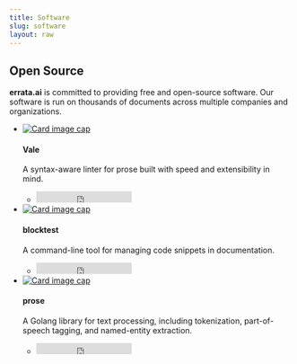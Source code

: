 ```yaml
---
title: Software
slug: software
layout: raw
---
```


<section class="space-lg bg-white">
<div class="container">
   <div class="row justify-content-center text-center section-intro">
      <div class="col-12 col-md-9 col-lg-8">
         <h2 class="display-4">Open Source</h2>
         <span class="lead">
         <b>errata.ai</b> is committed to providing free and open-source software. Our software
         is run on thousands of documents across multiple companies and organizations.
         </span>
      </div>
   </div>
   <!--end of row-->
   <ul class="row feature-list feature-list-sm">
      <li class="col-12 col-md-6 col-lg-4">
         <div class="card">
            <a href="https://errata-ai.github.io/vale">
            <img class="card-img-top" src="/img/software/vale.jpg" alt="Card image cap">
            </a>
            <div class="card-body">
               <h4 class="card-title">Vale</h4>
               <p class="card-text text-body">A syntax-aware linter for prose built with speed and extensibility in mind.</p>
            </div>
            <div class="card-footer card-footer-borderless d-flex justify-content-between">
               <div class="text-small">
                  <ul class="list-inline">
                     <li class="list-inline-item">
                        <iframe src="https://ghbtns.com/github-btn.html?user=errata-ai&repo=vale&type=star&count=true" frameborder="0" scrolling="0"
                           width="170px" height="20px"></iframe>
                     </li>
                  </ul>
               </div>
            </div>
         </div>
      </li>
      <!--end of col-->
      <li class="col-12 col-md-6 col-lg-4">
         <div class="card">
            <a href="https://github.com/errata-ai/blocktest">
            <img class="card-img-top" src="/img/software/blocktest.jpg" alt="Card image cap">
            </a>
            <div class="card-body">
               <h4 class="card-title">blocktest</h4>
               <p class="card-text text-body">A command-line tool for managing code snippets in documentation.</p>
            </div>
            <div class="card-footer card-footer-borderless d-flex justify-content-between">
               <div class="text-small">
                  <ul class="list-inline">
                     <li class="list-inline-item">
                        <iframe src="https://ghbtns.com/github-btn.html?user=errata-ai&repo=blocktest&type=star&count=true" frameborder="0" scrolling="0"
                           width="170px" height="20px"></iframe>
                     </li>
                  </ul>
               </div>
            </div>
         </div>
      </li>
      <!--end of col-->
      <li class="col-12 col-md-6 col-lg-4">
         <div class="card">
            <a href="https://github.com/jdkato/prose">
            <img class="card-img-top" src="/img/software/prose.jpg" alt="Card image cap">
            </a>
            <div class="card-body">
               <h4 class="card-title">prose</h4>
               <p class="card-text text-body">A Golang library for text processing, including tokenization, part-of-speech tagging, and named-entity extraction.</p>
            </div>
            <div class="card-footer card-footer-borderless d-flex justify-content-between">
               <div class="text-small">
                  <ul class="list-inline">
                     <li class="list-inline-item">
                        <iframe src="https://ghbtns.com/github-btn.html?user=jdkato&repo=prose&type=star&count=true" frameborder="0" scrolling="0"
                           width="170px" height="20px"></iframe>
                     </li>
                  </ul>
               </div>
            </div>
         </div>
      </li>
   </ul>
   </div>
</section>
